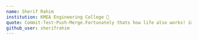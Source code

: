 ```yaml
---
name: Sherif Rahim 
institution: KMEA Engineering College 🚩
quote: Commit-Test-Push-Merge.Fortunately thats how life also works! 👍
github_user: sherifrahim
---
```


